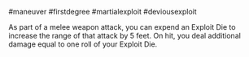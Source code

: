 #maneuver #firstdegree #martialexploit #deviousexploit 

As part of a melee weapon attack, you can expend an Exploit Die to increase the range of that attack by 5 feet. On hit, you deal additional damage equal to one roll of your Exploit Die.